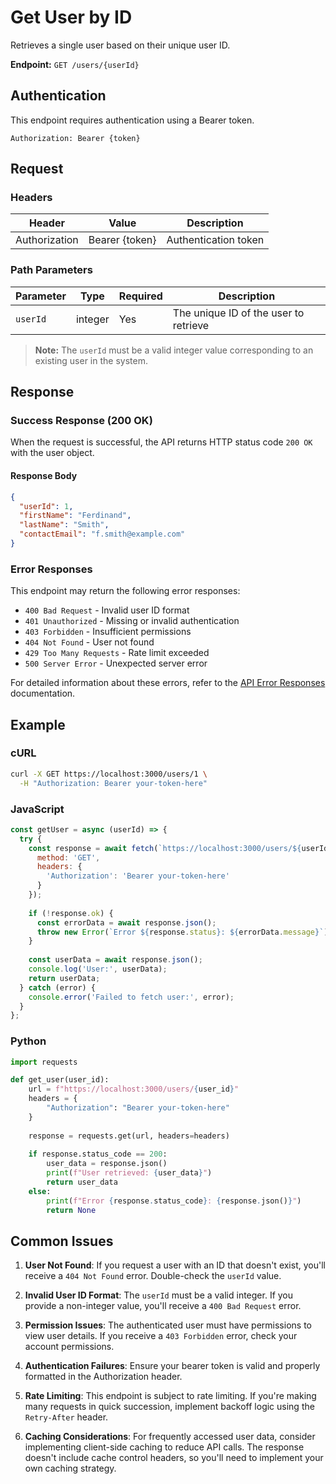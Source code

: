 # Get User by ID

Retrieves a single user based on their unique user ID.

**Endpoint:** `GET /users/{userId}`

## Authentication

This endpoint requires authentication using a Bearer token.

```
Authorization: Bearer {token}
```

## Request

### Headers

| Header | Value | Description |
|--------|-------|-------------|
| Authorization | Bearer {token} | Authentication token |

### Path Parameters

| Parameter | Type | Required | Description |
|-----------|------|----------|-------------|
| `userId` | integer | Yes | The unique ID of the user to retrieve |

> **Note:** The `userId` must be a valid integer value corresponding to an existing user in the system.

## Response

### Success Response (200 OK)

When the request is successful, the API returns HTTP status code `200 OK` with the user object.

#### Response Body

```json
{
  "userId": 1,
  "firstName": "Ferdinand",
  "lastName": "Smith",
  "contactEmail": "f.smith@example.com"
}
```

### Error Responses

This endpoint may return the following error responses:

- `400 Bad Request` - Invalid user ID format
- `401 Unauthorized` - Missing or invalid authentication
- `403 Forbidden` - Insufficient permissions
- `404 Not Found` - User not found
- `429 Too Many Requests` - Rate limit exceeded
- `500 Server Error` - Unexpected server error

For detailed information about these errors, refer to the [API Error Responses](error-responses.md) documentation.

## Example

### cURL

```bash
curl -X GET https://localhost:3000/users/1 \
  -H "Authorization: Bearer your-token-here"
```

### JavaScript

```javascript
const getUser = async (userId) => {
  try {
    const response = await fetch(`https://localhost:3000/users/${userId}`, {
      method: 'GET',
      headers: {
        'Authorization': 'Bearer your-token-here'
      }
    });
    
    if (!response.ok) {
      const errorData = await response.json();
      throw new Error(`Error ${response.status}: ${errorData.message}`);
    }
    
    const userData = await response.json();
    console.log('User:', userData);
    return userData;
  } catch (error) {
    console.error('Failed to fetch user:', error);
  }
};
```

### Python

```python
import requests

def get_user(user_id):
    url = f"https://localhost:3000/users/{user_id}"
    headers = {
        "Authorization": "Bearer your-token-here"
    }
    
    response = requests.get(url, headers=headers)
    
    if response.status_code == 200:
        user_data = response.json()
        print(f"User retrieved: {user_data}")
        return user_data
    else:
        print(f"Error {response.status_code}: {response.json()}")
        return None
```

## Common Issues

1. **User Not Found**: If you request a user with an ID that doesn't exist, you'll receive a `404 Not Found` error. Double-check the `userId` value.

2. **Invalid User ID Format**: The `userId` must be a valid integer. If you provide a non-integer value, you'll receive a `400 Bad Request` error.

3. **Permission Issues**: The authenticated user must have permissions to view user details. If you receive a `403 Forbidden` error, check your account permissions.

4. **Authentication Failures**: Ensure your bearer token is valid and properly formatted in the Authorization header.

5. **Rate Limiting**: This endpoint is subject to rate limiting. If you're making many requests in quick succession, implement backoff logic using the `Retry-After` header.

6. **Caching Considerations**: For frequently accessed user data, consider implementing client-side caching to reduce API calls. The response doesn't include cache control headers, so you'll need to implement your own caching strategy.
